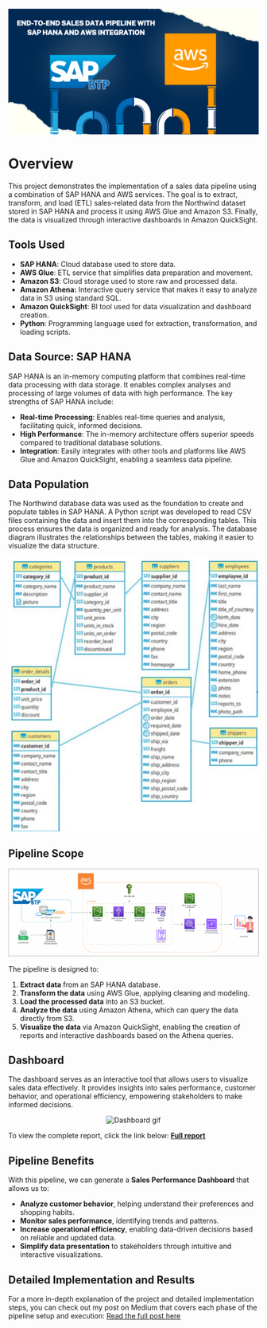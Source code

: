 ![Pipeline Diagram](images/Pipeline/banner.png)

# Overview
This project demonstrates the implementation of a sales data pipeline using a combination of SAP HANA and AWS services. The goal is to extract, transform, and load (ETL) sales-related data from the Northwind dataset stored in SAP HANA and process it using AWS Glue and Amazon S3. Finally, the data is visualized through interactive dashboards in Amazon QuickSight.

## Tools Used
- **SAP HANA**: Cloud database used to store data.
- **AWS Glue**: ETL service that simplifies data preparation and movement.
- **Amazon S3**: Cloud storage used to store raw and processed data.
- **Amazon Athena:** Interactive query service that makes it easy to analyze data in S3 using standard SQL.
- **Amazon QuickSight**: BI tool used for data visualization and dashboard creation.
- **Python**: Programming language used for extraction, transformation, and loading scripts.
  
## Data Source: SAP HANA
SAP HANA is an in-memory computing platform that combines real-time data processing with data storage. It enables complex analyses and processing of large volumes of data with high performance. The key strengths of SAP HANA include:
- **Real-time Processing**: Enables real-time queries and analysis, facilitating quick, informed decisions.
- **High Performance**: The in-memory architecture offers superior speeds compared to traditional database solutions.
- **Integration**: Easily integrates with other tools and platforms like AWS Glue and Amazon QuickSight, enabling a seamless data pipeline.

## Data Population
The Northwind database data was used as the foundation to create and populate tables in SAP HANA. A Python script was developed to read CSV files containing the data and insert them into the corresponding tables. This process ensures the data is organized and ready for analysis. The database diagram illustrates the relationships between the tables, making it easier to visualize the data structure.
<div align="center">
  <img src="images/database/database_schema.png" alt="Database Diagram" />
</div>

## Pipeline Scope
<div align="center">
  <img src="images/Pipeline/data_pipeline.gif" alt="Pipeline Flow" />
</div>

The pipeline is designed to:
1. **Extract data** from an SAP HANA database.
2. **Transform the data** using AWS Glue, applying cleaning and modeling.
3. **Load the processed data** into an S3 bucket.
4. **Analyze the data**  using Amazon Athena, which can query the data directly from S3.
5. **Visualize the data** via Amazon QuickSight, enabling the creation of reports and interactive dashboards based on the Athena queries.


## Dashboard
The dashboard serves as an interactive tool that allows users to visualize sales data effectively. It provides insights into sales performance, customer behavior, and operational efficiency, empowering stakeholders to make informed decisions.

<div align="center">
  <img src="images/dashboard/dash.gif" alt="Dashboard gif" />
</div>

To view the complete report, click the link below:
**[Full report](images/dashboard/sales_performance_dashboard.pdf)**

## Pipeline Benefits
With this pipeline, we can generate a **Sales Performance Dashboard** that allows us to:
- **Analyze customer behavior**, helping understand their preferences and shopping habits.
- **Monitor sales performance**, identifying trends and patterns.
- **Increase operational efficiency**, enabling data-driven decisions based on reliable and updated data.
- **Simplify data presentation** to stakeholders through intuitive and interactive visualizations.

## Detailed Implementation and Results
For a more in-depth explanation of the project and detailed implementation steps, you can check out my post on Medium that covers each phase of the pipeline setup and execution:
[Read the full post here]([https://medium.com/](https://medium.com/@paulodalst/end-to-end-sales-data-pipeline-with-sap-hana-and-aws-integration-fd84af9160db))
